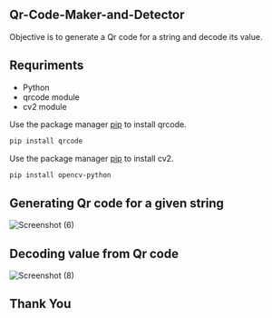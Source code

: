## Qr-Code-Maker-and-Detector

Objective is to generate a Qr code for a string and decode its value.

## Requriments
- Python
- qrcode module
- cv2 module

Use the package manager [pip](https://pip.pypa.io/en/stable/) to install qrcode.

```bash
pip install qrcode
```
Use the package manager [pip](https://pip.pypa.io/en/stable/) to install cv2.

```bash
pip install opencv-python
```

## Generating Qr code for a given string

![Screenshot (6)](https://user-images.githubusercontent.com/82858526/164583432-e1e044fe-2913-4f0b-8896-2eb2f4815376.png)

## Decoding value from Qr code

![Screenshot (8)](https://user-images.githubusercontent.com/82858526/164583986-a482f3f4-1bb5-4d21-bad1-f0bfb6ccf0d0.png)


## Thank You


